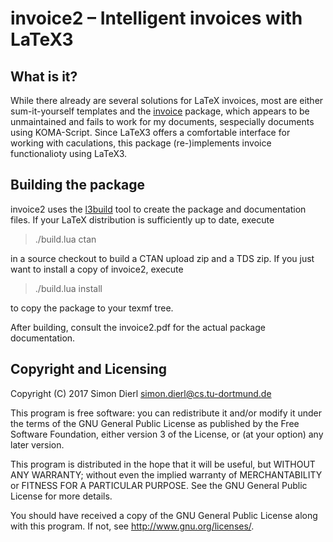 # invoice2 – Intelligent invoices with LaTeX3

## What is it?

While there already are several solutions for LaTeX invoices, most are either
sum-it-yourself templates and the [invoice](https://www.ctan.org/pkg/invoice)
package, which appears to be unmaintained and fails to work for my documents,
sespecially documents using KOMA-Script. Since LaTeX3 offers a comfortable
interface for working with caculations, this package (re-)implements invoice
functionalioty using LaTeX3.

## Building the package

invoice2 uses the [l3build](https://www.ctan.org/pkg/l3build) tool to create
the package and documentation files. If your LaTeX distribution is sufficiently
up to date, execute

> ./build.lua ctan

in a source checkout to build a CTAN upload zip and a TDS zip. If you just want
to install a copy of invoice2, execute

> ./build.lua install

to copy the package to your texmf tree.

After building, consult the invoice2.pdf for the actual package documentation.

## Copyright and Licensing

Copyright (C) 2017 Simon Dierl <simon.dierl@cs.tu-dortmund.de>

This program is free software: you can redistribute it and/or modify
it under the terms of the GNU General Public License as published by
the Free Software Foundation, either version 3 of the License, or
(at your option) any later version.

This program is distributed in the hope that it will be useful,
but WITHOUT ANY WARRANTY; without even the implied warranty of
MERCHANTABILITY or FITNESS FOR A PARTICULAR PURPOSE.  See the
GNU General Public License for more details.

You should have received a copy of the GNU General Public License
along with this program.  If not, see <http://www.gnu.org/licenses/>.
